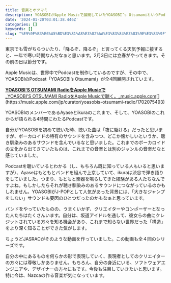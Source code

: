 ```yaml
---
title: 音楽とオツマミ
description: YOASOBIがApple Musicで展開していたYOASOBI’s OtsumamiというPodcastと、その感想について
date: '2024-01-20T03:01:38.446Z'
categories: []
keywords: []
slug: "%E9%9F%B3%E6%A5%BD%E3%81%A8%E3%82%AA%E3%83%84%E3%83%9E%E3%83%9F"
---
```

東京でも雪がちらついたり、「降るぞ、降るぞ」と言ってくる天気予報に接すると、一年で寒い時期なんだなぁと思います。2月3日には立春がやってきます。その前の日は節分です。

Apple Musicは、世界中でPodcastを制作しているのですが、その中で、YOASOBIのPodcast「YOASOBI’s Otsumami」が全4回展開されています。

[**YOASOBI'S OTSUMAMI RadioをApple Musicで**  
_YOASOBI'S OTSUMAMI RadioをApple Musicで聴く。_music.apple.com](https://music.apple.com/jp/curator/yoasobis-otsumami-radio/1702075493 "https://music.apple.com/jp/curator/yoasobis-otsumami-radio/1702075493")[](https://music.apple.com/jp/curator/yoasobis-otsumami-radio/1702075493)

YOASOBIのメンバーであるAyaseとikuraのこれまで、そして、YOASOBIのこれからが語られる4時間にわたるPodcastです。

自分がYOASOBIを初めて聴いた時、聴いた曲は「夜に駆ける」だったと思いますが、ボーカロイドの特有のサウンドを含みつつ、どこか懐かしいというか、聴き馴染みのあるサウンドを含んでいるなと思いました。これまでのボーカロイドの文化から出てきていたものは、これまでの音楽とは別のジャンルの音楽だなと感じていました。

Podcastを聴いているとわかる（し、もちろん既に知っている人もいると思いますが）、Ayaseはもともとバンドを組んで上京していて、ikuraは渋谷で弾き語りをしていました。つまり、もともと楽器を鳴らしてきた経験がある人たちなんですよね。もしかしたらそれが聴き馴染みのあるサウンドにつながっているのかもしれません。YOASOBIがJ-POPとして人気があった背景には、「大きなジャンプをしない」サウンドも要因のひとつだったのかもなぁと思っています。

バンドをやっていたものの、うまくいかず、クリエイターやコンポーザーとなった人たちはたくさんいます。自分は、坂道アイドルを通して、彼女らの曲にクレジットされている方々を知る機会があり、これまで知らない世界だった「構造」をより深く知ることができた気がします。

ちょうどJASRACがそのような動画を作っていました。この動画も全４回のシリーズです。

自分の中にあるものを何らかの形で表現していく、表現者としてのクリエイターの方々には尊敬しかありません。もちろん、自分の身近にいる、ソフトウェアエンジニアや、デザイナーの方々にもです。今後も注目していきたいと思います。特に今は、Nazcaの作る音楽が気になっています。